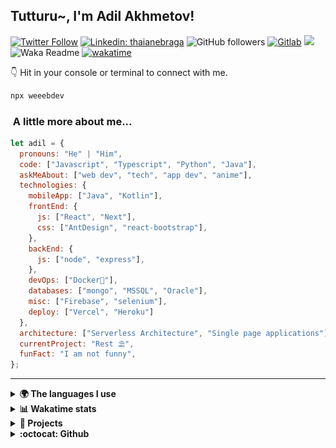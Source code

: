 <h2>Tutturu~<img src="img/tuturu.gif" width="45" alt="">, I'm Adil Akhmetov! <img src="img/miku-dance.gif" width="50" alt=""></h2>
<img align='right' src="img/miku.gif" width="230" alt="">
<a href="https://sdu.edu.kz/"><img src="img/sdu-ahegao.svg" align="right" width="100" alt=""></a>
</em></p>

[![Twitter Follow](https://img.shields.io/twitter/follow/weeebdev?label=Follow)](https://twitter.com/intent/follow?screen_name=weeebdev)
[![Linkedin: thaianebraga](https://img.shields.io/badge/-adildev-blue?style=flat-square&logo=Linkedin&logoColor=white&link=https://www.linkedin.com/in/adildev/)](https://www.linkedin.com/in/adildev/)
![GitHub followers](https://img.shields.io/github/followers/weeebdev?label=Follow&style=flat-square)
[![Gitlab](https://img.shields.io/badge/Gitlab-weeebdev-orange?style=flat-square&logo=gitlab)](https://gitlab.com/weeebdev)
![](https://visitor-badge.glitch.me/badge?page_id=weeebdev.weeebdev)
![Waka Readme](https://github.com/weeebdev/weeebdev/workflows/Waka%20Readme/badge.svg)
[![wakatime](https://wakatime.com/badge/user/1fb6390f-222e-4088-8de8-840ef1443858.svg)](https://wakatime.com/@1fb6390f-222e-4088-8de8-840ef1443858)
<!-- [![Leetcode badge](https://leetcode-badge.chyroc.cn/?name=user3449f)](https://leetcode.com/user3449f/) -->

👇 Hit in your console or terminal to connect with me.

```bash
npx weeebdev
```

### <img src="https://media.giphy.com/media/VgCDAzcKvsR6OM0uWg/giphy.gif" width="50" alt=""> A little more about me...

```javascript
let adil = {
  pronouns: "He" | "Him",
  code: ["Javascript", "Typescript", "Python", "Java"],
  askMeAbout: ["web dev", "tech", "app dev", "anime"],
  technologies: {
    mobileApp: ["Java", "Kotlin"],
    frontEnd: {
      js: ["React", "Next"],
      css: ["AntDesign", "react-bootstrap"],
    },
    backEnd: {
      js: ["node", "express"],
    },
    devOps: ["Docker🐳"],
    databases: ["mongo", "MSSQL", "Oracle"],
    misc: ["Firebase", "selenium"],
    deploy: ["Vercel", "Heroku"]
  },
  architecture: ["Serverless Architecture", "Single page applications"],
  currentProject: "Rest ⛱",
  funFact: "I am not funny",
};
```

---

<details>
  <summary><b>🌍 The languages I use</b></summary>
  <hr>
  
  
| ⏰ Past month | ⌛️ Past Year |
|---|---|
| <a href="https://wakatime.com/@adildev"><img src="https://wakatime.com/share/@adilDev/4ebe423a-b427-4031-b073-d221b9528df7.svg" height="300px"></a> | <a href="https://wakatime.com/@adildev"><img src="https://wakatime.com/share/@adilDev/1b4a30f1-9a7f-47fe-b8d2-0fc90f37fcd3.svg" height="300px"></a> |
</details>

<details>
<summary><b>📊 Wakatime stats</b><br></summary>
<div>
<hr/>

<!--START_SECTION:waka-->
![Code Time](http://img.shields.io/badge/Code%20Time-5%2C453%20hrs%2020%20mins-blue)

![Profile Views](http://img.shields.io/badge/Profile%20Views-1-blue)

![Lines of code](https://img.shields.io/badge/From%20Hello%20World%20I%27ve%20Written-10.3%20million%20lines%20of%20code-blue)

**🐱 My GitHub Data** 

> 📦 1.0 MB Used in GitHub's Storage 
 > 
> 🏆 177 Contributions in the Year 2025
 > 
> 💼 Opted to Hire
 > 
> 📜 65 Public Repositories 
 > 
> 🔑 19 Private Repositories 
 > 
**I'm an Early 🐤** 

```text
🌞 Morning                438 commits         █░░░░░░░░░░░░░░░░░░░░░░░░   04.90 % 
🌆 Daytime                4112 commits        ████████████░░░░░░░░░░░░░   46.03 % 
🌃 Evening                3514 commits        ██████████░░░░░░░░░░░░░░░   39.33 % 
🌙 Night                  870 commits         ██░░░░░░░░░░░░░░░░░░░░░░░   09.74 % 
```
📅 **I'm Most Productive on Tuesday** 

```text
Monday                   1075 commits        ███░░░░░░░░░░░░░░░░░░░░░░   12.03 % 
Tuesday                  2227 commits        ██████░░░░░░░░░░░░░░░░░░░   24.93 % 
Wednesday                1075 commits        ███░░░░░░░░░░░░░░░░░░░░░░   12.03 % 
Thursday                 1208 commits        ███░░░░░░░░░░░░░░░░░░░░░░   13.52 % 
Friday                   538 commits         ██░░░░░░░░░░░░░░░░░░░░░░░   06.02 % 
Saturday                 1017 commits        ███░░░░░░░░░░░░░░░░░░░░░░   11.38 % 
Sunday                   1794 commits        █████░░░░░░░░░░░░░░░░░░░░   20.08 % 
```


📊 **This Week I Spent My Time On** 

```text
🕑︎ Time Zone: Asia/Almaty

💬 Programming Languages: 
Other                    12 hrs 34 mins      ███████████████████████░░   90.92 % 
Markdown                 25 mins             █░░░░░░░░░░░░░░░░░░░░░░░░   03.06 % 
GLSL                     18 mins             █░░░░░░░░░░░░░░░░░░░░░░░░   02.24 % 
TypeScript               17 mins             █░░░░░░░░░░░░░░░░░░░░░░░░   02.14 % 
fish                     4 mins              ░░░░░░░░░░░░░░░░░░░░░░░░░   00.59 % 

🔥 Editors: 
Chrome                   12 hrs 8 mins       ██████████████████████░░░   87.96 % 
fish                     1 hr 7 mins         ██░░░░░░░░░░░░░░░░░░░░░░░   08.09 % 
Neovim                   21 mins             █░░░░░░░░░░░░░░░░░░░░░░░░   02.65 % 
VS Code                  10 mins             ░░░░░░░░░░░░░░░░░░░░░░░░░   01.31 % 

🐱‍💻 Projects: 
Terminal                 7 hrs 11 mins       █████████████░░░░░░░░░░░░   51.92 % 
juz-bpm                  2 hrs 23 mins       ████░░░░░░░░░░░░░░░░░░░░░   17.29 % 
cli                      53 mins             ██░░░░░░░░░░░░░░░░░░░░░░░   06.40 % 
glow-shaders             45 mins             █░░░░░░░░░░░░░░░░░░░░░░░░   05.51 % 
rrh-kaec-aho             37 mins             █░░░░░░░░░░░░░░░░░░░░░░░░   04.54 % 

💻 Operating System: 
Mac                      13 hrs 48 mins      █████████████████████████   100.00 % 
```

**I Mostly Code in TypeScript** 

```text
TypeScript               17 repos            ████░░░░░░░░░░░░░░░░░░░░░   15.74 % 
JavaScript               14 repos            ███░░░░░░░░░░░░░░░░░░░░░░   12.96 % 
Python                   7 repos             ██░░░░░░░░░░░░░░░░░░░░░░░   06.48 % 
Typst                    1 repo              ░░░░░░░░░░░░░░░░░░░░░░░░░   00.93 % 
C++                      1 repo              ░░░░░░░░░░░░░░░░░░░░░░░░░   00.93 % 
```



**Timeline**

![Lines of Code chart](https://raw.githubusercontent.com/weeebdev/weeebdev/master/assets/bar_graph.png)


 Last Updated on 24/02/2025 01:45:59 UTC
<!--END_SECTION:waka-->
</div>
</details>

<details>
<summary><b>🧾 Projects</b></summary>
<hr>

|Project|Status|
|---|---|
|[![ReadMe Card](https://github-readme-stats.vercel.app/api/pin/?username=weeebdev&repo=waifu.pics&theme=dracula)](https://github.com/weeebdev/waifu.pics)|[![time tracker](https://wakatime.com/badge/github/weeebdev/waifu.pics.svg)](https://wakatime.com/badge/github/weeebdev/waifu.pics)|
|[![ReadMe Card](https://github-readme-stats.vercel.app/api/pin/?username=mentor-ship&repo=mentorship&theme=dracula)](https://github.com/Mentor-ship/Mentorship)|[![time tracker](https://wakatime.com/badge/github/Mentor-ship/Mentorship.svg)](https://wakatime.com/badge/github/Mentor-ship/Mentorship)|
|[![ReadMe Card](https://github-readme-stats.vercel.app/api/pin/?username=masters-and-Abu&repo=tolqyn&theme=dracula)](https://github.com/Masters-and-Abu/Tolqyn)|[![time tracker](https://wakatime.com/badge/github/Masters-and-Abu/Tolqyn.svg)](https://wakatime.com/badge/github/Masters-and-Abu/Tolqyn)|
|[![ReadMe Card](https://github-readme-stats.vercel.app/api/pin/?username=dracula&repo=unigram&theme=dracula)](https://github.com/dracula/unigram)||

</details>

<details>
  <summary><b>:octocat: Github</b></summary>
  <hr>
  <a href="https://sourcekarma.vercel.app/weeebdev"><img src="https://sourcekarma-og.vercel.app/api/weeebdev/github" alt="" align="left"/></a>
  <img src="https://github-readme-stats.vercel.app/api?username=weeebdev&show_icons=true&theme=dracula&hide_title=true&hide_rank=true&count_private=true" align="right"/>
</details>
<div align="center">
  <kbd>
    <img src="https://waifu.now.sh/sfw/hug" alt="">
  </kbd>
</div>
